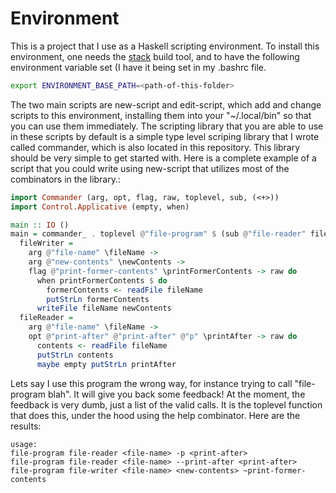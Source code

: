 # Environment

This is a project that I use as a Haskell scripting environment. 
To install this environment, one needs the [stack](https://docs.haskellstack.org/)
build tool, and to have the following environment variable set (I have it being set
in my .bashrc file.

```bash
export ENVIRONMENT_BASE_PATH=<path-of-this-folder>
```

The two main scripts are new-script and edit-script, which add and change scripts
to this environment, installing them into your "~/.local/bin" so that you can use
them immediately. The scripting library that you are able to use in these scripts
by default is a simple type level scriping library that I wrote called commander,
which is also located in this repository. This library should be very simple to
get started with. Here is a complete example of a script that you could write using
new-script that utilizes most of the combinators in the library.:

```haskell
import Commander (arg, opt, flag, raw, toplevel, sub, (<+>))
import Control.Applicative (empty, when)

main :: IO ()
main = commander_ . toplevel @"file-program" $ (sub @"file-reader" fileReader <+> sub @"file-writer" fileWriter) where  
  fileWriter =
    arg @"file-name" \fileName ->
    arg @"new-contents" \newContents ->
    flag @"print-former-contents" \printFormerContents -> raw do
      when printFormerContents $ do
        formerContents <- readFile fileName
        putStrLn formerContents
      writeFile fileName newContents
  fileReader =
    arg @"file-name" \fileName ->
    opt @"print-after" @"print-after" @"p" \printAfter -> raw do
      contents <- readFile fileName
      putStrLn contents
      maybe empty putStrLn printAfter
```

Lets say I use this program the wrong way, for instance trying to call "file-program blah".
It will give you back some feedback! At the moment, the feedback is very dumb, just a list
of the valid calls. It is the toplevel function that does this, under the hood using the
help combinator. Here are the results:

```
usage:
file-program file-reader <file-name> -p <print-after>
file-program file-reader <file-name> --print-after <print-after>
file-program file-writer <file-name> <new-contents> ~print-former-contents
```


